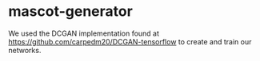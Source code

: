 # mascot-generator

We used the DCGAN implementation found at https://github.com/carpedm20/DCGAN-tensorflow to create and train our networks. 
